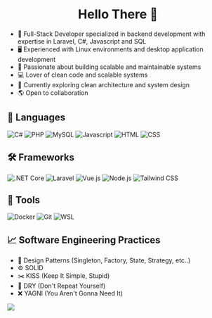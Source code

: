 <h1 align="center">Hello There 👋</h1>

- 🔧 Full-Stack Developer specialized in backend development with expertise in Laravel, C#, Javascript and SQL
- 🖥️ Experienced with Linux environments and desktop application development
- 🚀 Passionate about building scalable and maintainable systems
- 💻 Lover of clean code and scalable systems  
- 🌱 Currently exploring clean architecture and system design
- 🌎 Open to collaboration

## 📝 Languages
![C#](https://img.shields.io/badge/C%23-239120?style=for-the-badge&logo=c-sharp&logoColor=white)
![PHP](https://img.shields.io/badge/PHP-777BB4?style=for-the-badge&logo=php&logoColor=white)
![MySQL](https://img.shields.io/badge/MySQL-4479A1?style=for-the-badge&logo=mysql&logoColor=white)
![Javascript](https://img.shields.io/badge/Javascript-F7DF1E?style=for-the-badge&logo=javascript&logoColor=black)
![HTML](https://img.shields.io/badge/HTML5-E34F26?style=for-the-badge&logo=html5&logoColor=white)
![CSS](https://img.shields.io/badge/CSS-1572B6?style=for-the-badge&logo=css3&logoColor=white)

## 🛠️ Frameworks
![.NET Core](https://img.shields.io/badge/.NET--Core-512BD4?style=for-the-badge&logo=dotnet&logoColor=white)
![Laravel](https://img.shields.io/badge/Laravel-FF2D20?style=for-the-badge&logo=laravel&logoColor=white)
![Vue.js](https://img.shields.io/badge/Vue.js-4FC08D?style=for-the-badge&logo=vuedotjs&logoColor=black)
![Node.js](https://img.shields.io/badge/Node.js-5FA04E?style=for-the-badge&logo=nodedotjs&logoColor=black)
![Tailwind CSS](https://img.shields.io/badge/Tailwind%20CSS-06B6D4?style=for-the-badge&logo=tailwindcss&logoColor=white)

## 🔧 Tools
![Docker](https://img.shields.io/badge/Docker-2496ED?style=for-the-badge&logo=docker&logoColor=white)
![Git](https://img.shields.io/badge/Git-F05032?style=for-the-badge&logo=git&logoColor=white)
![WSL](https://img.shields.io/badge/WSL-E95420?style=for-the-badge&logo=ubuntu&logoColor=white)

## 📈 Software Engineering Practices
- 🧩 Design Patterns (Singleton, Factory, State, Strategy, etc..)
- ⚙️ SOLID
- ✂️ KISS (Keep It Simple, Stupid)
- 🔄 DRY (Don't Repeat Yourself)
- ❌ YAGNI (You Aren't Gonna Need It)

[![](https://visitcount.itsvg.in/api?id=jmbtolentino&icon=0&color=0)](https://visitcount.itsvg.in)